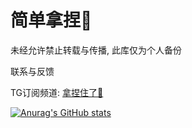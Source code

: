 # 简单拿捏🤌
未经允许禁止转载与传播, 此库仅为个人备份

联系与反馈

TG订阅频道: [拿捏住了🤌](https://t.me/Pinched666)

[![Anurag's GitHub stats](https://github-readme-stats.vercel.app/api?username=666OS)](https://github.com/anuraghazra/github-readme-stats)
